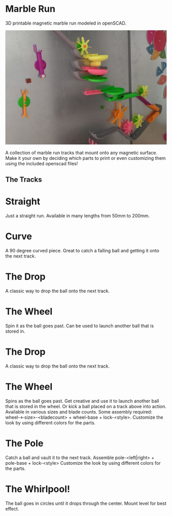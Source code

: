 # Marble Run
3D printable magnetic marble run modeled in openSCAD.

![Our marble run](/images/marble-run1.jpg)

A collection of marble run tracks that mount onto any magnetic surface.  
Make it your own by deciding which parts to print or even customizing them using the included openscad files!

## The Tracks
# Straight
Just a straight run. Available in many lengths from 50mm to 200mm.
# Curve
A 90 degree curved piece.  Great to catch a falling ball and getting it onto the next track.
# The Drop
A classic way to drop the ball onto the next track.
# The Wheel
Spin it as the ball goes past.  Can be used to launch another ball that is stored in.
# The Drop
A classic way to drop the ball onto the next track.
# The Wheel
Spins as the ball goes past.  Get creative and use it to launch another ball that is stored in the wheel.  Or kick a ball placed on a track above into action.
Available in various sizes and blade counts.  Some assembly required: wheel-\<-size\>-\<bladecount\> + wheel-base + lock-\<style\>.
Customize the look by using different colors for the parts.
# The Pole
Catch a ball and vault it to the next track.
Assemble pole-\<left|right\> + pole-base + lock-\<style\>
Customize the look by using different colors for the parts.
# The Whirlpool!
The ball goes in circles until it drops through the center.  Mount level for best effect.
